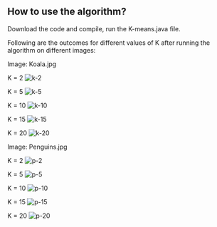 ## How to use the algorithm?
Download the code and compile, run the K-means.java file.

Following are the outcomes for different values of K after running the algorithm on different images:

Image: Koala.jpg

K = 2
![k-2](https://user-images.githubusercontent.com/39697848/145734558-9f752300-6c11-469b-a3c1-25e83fce5285.jpg)

K = 5
![k-5](https://user-images.githubusercontent.com/39697848/145734577-3b1d7e52-7fb2-42ad-bbc4-154971432380.jpg)

K = 10
![k-10](https://user-images.githubusercontent.com/39697848/145734578-d6ab0ba1-fc33-4549-bc60-ded65064d0bb.jpg)

K = 15
![k-15](https://user-images.githubusercontent.com/39697848/145734581-27e718f5-6a11-4557-b189-f082d1496ca3.jpg)

K = 20
![k-20](https://user-images.githubusercontent.com/39697848/145734583-bab45b1f-5f9c-485a-82e2-ecd96a16d966.jpg)


Image: Penguins.jpg

K = 2
![p-2](https://user-images.githubusercontent.com/39697848/145734608-ef023103-275d-4dd7-94b6-064e0420c844.jpg)

K = 5
![p-5](https://user-images.githubusercontent.com/39697848/145734612-91396db5-cb6b-4b7f-babc-67d39b47fe78.jpg)

K = 10
![p-10](https://user-images.githubusercontent.com/39697848/145734616-af1e722e-8bf5-4170-9ec4-2e26e34448f5.jpg)

K = 15
![p-15](https://user-images.githubusercontent.com/39697848/145734618-9f461504-b5e3-4e23-892f-a8791c51a1ba.jpg)

K = 20
![p-20](https://user-images.githubusercontent.com/39697848/145734620-115ea437-da55-4454-809a-f122629edde5.jpg)

